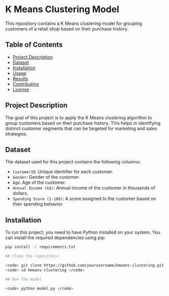 # K Means Clustering Model

This repository contains a K Means clustering model for grouping customers of a retail shop based on their purchase history.

## Table of Contents
- [Project Description](#project-description)
- [Dataset](#dataset)
- [Installation](#installation)
- [Usage](#usage)
- [Results](#results)
- [Contributing](#contributing)
- [License](#license)

## Project Description

The goal of this project is to apply the K Means clustering algorithm to group customers based on their purchase history. This helps in identifying distinct customer segments that can be targeted for marketing and sales strategies.

## Dataset

The dataset used for this project contains the following columns:
- `CustomerID`: Unique identifier for each customer.
- `Gender`: Gender of the customer.
- `Age`: Age of the customer.
- `Annual Income (k$)`: Annual income of the customer in thousands of dollars.
- `Spending Score (1-100)`: A score assigned to the customer based on their spending behavior.

## Installation

To run this project, you need to have Python installed on your system. You can install the required dependencies using pip:

```bash
pip install -r requirements.txt

## Clone the repository:

<code> git clone https://github.com/yourusername/kmeans-clustering.git </code>
<code> cd kmeans-clustering </code>

## Run The model

<code> python model.py </code>


